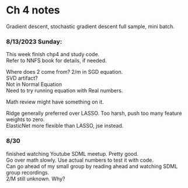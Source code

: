   # Ch 4 notes 

Gradient descent, stochastic gradient descent full sample, mini batch.  
### 8/13/2023 Sunday:  
This week finish chp4 and study code.  
Refer to NNFS book for details, if needed.  

Where does 2 come from? 2/m  in SGD equation.  
SVD artifact?  
Not in Normal Equation   
Need to try running equation with Real numbers.   

Math review might have something on it.  

Ridge generally preferred over LASSO. Too harsh, push too many feature weights to zero.   
ElasticNet more flexible than LASSO, jse instead.  

### 8/30  
finished watching Youtube SDML meetup.  Pretty good.  
Go over math slowly. Use actual numbers to test it with code.  
Can go ahead of my small group by reading ahead and watching SDML group recordings.  
2/M still unknown. Why?  






